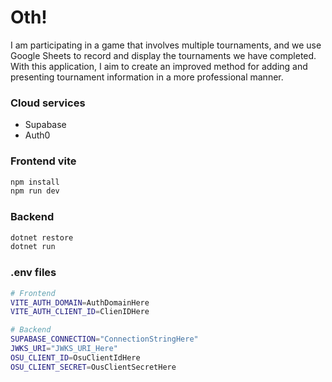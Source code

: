 # Oth!
I am participating in a game that involves multiple tournaments, and we use Google Sheets to record and display the tournaments we have completed.
With this application, I aim to create an improved method for adding and presenting tournament information in a more professional manner.

### Cloud services
- Supabase
- Auth0
  
### Frontend vite 
```bash
npm install
npm run dev
```

### Backend
```bash
dotnet restore
dotnet run
```

### .env files
```bash
# Frontend
VITE_AUTH_DOMAIN=AuthDomainHere
VITE_AUTH_CLIENT_ID=ClienIDHere

# Backend
SUPABASE_CONNECTION="ConnectionStringHere"
JWKS_URI="JWKS_URI_Here"
OSU_CLIENT_ID=OsuClientIdHere
OSU_CLIENT_SECRET=OusClientSecretHere

```
